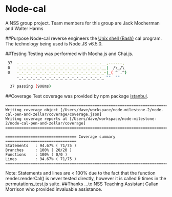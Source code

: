 # Node-cal
A NSS group project. Team members for this group are Jack Mocherman and Walter Harms

##Purpose
Node-cal reverse engineers the [Unix shell (Bash)](https://en.wikipedia.org/wiki/Bash_(Unix_shell)) cal program. The technology being used is Node.JS v6.5.0.

##Testing
Testing was performed with Mocha.js and Chai.js.
```bash
 37  -_-_-_-_-_-_-_-_-_-_-_-_-_-_-_-_-_-_-__,------,
 0   -_-_-_-_-_-_-_-_-_-_-_-_-_-_-_-_-_-_-__|  /\_/\ 
 0   -_-_-_-_-_-_-_-_-_-_-_-_-_-_-_-_-_-_-_~|_( ^ .^) 
     -_-_-_-_-_-_-_-_-_-_-_-_-_-_-_-_-_-_-_ ""  "" 

  37 passing (908ms)
```
##Coverage
Test coverage was provided by npm package [istanbul](https://www.npmjs.com/package/istanbul).
```
=============================================================================
Writing coverage object [/Users/dave/workspace/node-milestone-2/node-cal-pen-and-zellar/coverage/coverage.json]
Writing coverage reports at [/Users/dave/workspace/node-milestone-2/node-cal-pen-and-zellar/coverage]
=============================================================================

=============================== Coverage summary ===============================
Statements   : 94.67% ( 71/75 )
Branches     : 100% ( 20/20 )
Functions    : 100% ( 0/0 )
Lines        : 94.67% ( 71/75 )
================================================================================
```
Note: Statements and lines are < 100% due to the fact that the function render.renderCal() is never tested directly, however it is called 9 times in the permutations_test.js suite.
##Thanks
...to NSS Teaching Assistant Callan Morrison who provided invaluable assistance.
